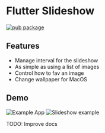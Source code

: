 
# Flutter Slideshow

[![pub package](https://img.shields.io/pub/v/flutter_slideshow.svg)](https://pub.dev/packages/flutter_slideshow)

## Features

- Manage interval for the slideshow
- As simple as using a list of images
- Control how to fav an image
- Change wallpaper for MacOS

## Demo

![Example App](https://user-images.githubusercontent.com/1899538/227728628-0ea98843-173f-4262-90e5-d94f2a99f4bb.png)
![Slideshow example](https://user-images.githubusercontent.com/1899538/227728646-c53e2690-0b08-4764-9a48-511bb01f74dd.png)


TODO: Improve docs
